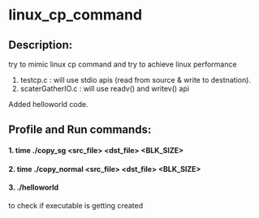 # linux_cp_command

## Description:
try to mimic linux cp command and try to achieve linux performance
1. testcp.c : will use stdio apis (read from source & write to destnation).
2. scaterGatherIO.c : will use readv() and writev() api

Added helloworld code. 

## Profile and Run commands:
#### 1. time ./copy_sg <src_file> <dst_file> <BLK_SIZE>
#### 2. time ./copy_normal <src_file> <dst_file> <BLK_SIZE>
#### 3. ./helloworld 
to check if executable is getting created 
